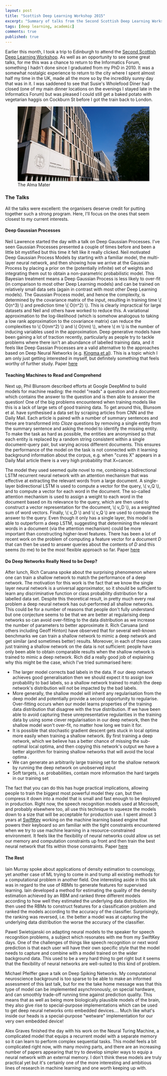 ```yaml
---
layout: post
title: "Scottish Deep Learning Workshop 2015"
excerpt: "Summary of talks from the Second Scottish Deep Learning Workshop."
tags: [deep learning, academic]
comments: true
published: true
---
```


Earlier this month, I took a trip to Edinburgh to attend the <a
href="http://workshops.inf.ed.ac.uk/deep/deep2015/">Second Scottish
Deep Learning Workshop</a>. As well as an opportunity to see some
great talks, for me this was a chance to return to the Informatics
Forum, something I hadn't done since I graduated from my PhD
in 2010. It was a somewhat nostalgic experience to return to the city
where I spent almost half my time in the UK, made all the more so by
the incredibly sunny day that was in it. I was saddened to see that
Susie's Wholefood Diner had closed (one of my main dinner locations on
the evenings I stayed late in the Informatics Forum) but was pleased I
could still get a baked potato with vegetarian haggis on Cockburn St
before I got the train back to London.

<figure>
<a href="/images/thealmamater.jpg"><img src="/images/thealmamater.jpg"></a>
    <figcaption>The Alma Mater</figcaption>
</figure>

### The Talks

All the talks were excellent: the organisers deserve credit for
putting together such a strong program. Here, I'll focus on the ones
that seem closest to my current interests.

#### Deep Gaussian Processes

Neil Lawrence started the day with a talk on Deep Gaussian
Processes. I've seen Gaussian Processes presented a couple of times
before and been a little bit mystified but this time it felt like it
really clicked. Neil motivated Deep Gaussian Process Models by
starting with a familiar model, the multi-layer neural network, and
then showing how we arrive at the Gaussian Process by placing a prior
on the (potentially infinite) set of weights and integrating them out
to obtain a non-parametric probabilistic model. This Bayesian
treatment means a Deep Gaussian Process is less likely to over-fit (in
comparison to most other Deep Learning models) and can be trained on
relatively small data sets (again in contrast with most other Deep
Learning models). The Gaussian Process model, and hence the
complexity, is determined by the covariance matrix of the input,
resulting in training time \\( O(n^3) \\) and prediction time \\(
O(n^2) \\). This is clearly impractical for large datasets and Neil
and others have worked to reduce this. A variational approximation to
the log-likelihood (which is somehow analogous to taking a low rank
approximation to the covariance matrix) can reduce the complexities to
\\( O(nm^2) \\) and \\( O(nm) \\), where \\( m \\) is the number of
inducing variables used in the approximation. Deep generative models
have been gaining a lot of traction recently, particularly as people
try to tackle problems where there isn't an abundance of labelled
training data, and it feels like Deep Gassian Processes are a valid
alternative to the approaches based on Deep Neural Networks (e.g. <a
href="http://papers.nips.cc/paper/5352-semi-supervised-learning-with-deep-generative-models">Kingma
et al</a>). This is a topic which I am only just getting interested
in myself, but definitely something that feels worthy of further study.
Paper <a
href="http://jmlr.org/proceedings/papers/v31/damianou13a.html">here</a>

#### Teaching Machines to Read and Comprehend

Next up, Phil Blunsom described efforts at Google DeepMind to build
models for machine reading: the model "reads" a question and a
document which contains the answer to the question and is then able to
answer the question! One of the big problems encountered when training
models like this is a lack of large sets of good training data. To get
around this, Blunsom et al. have synthesised a data set by scraping
articles from CNN and the Daily Mail. Each article is paired with a
number of summary sentences and these are transformed into *Cloze*
questions by removing a single entity from the summary sentence and
asking the model to identify the missing entity. To make the task as
hard as possible, the entities are anonymised so that each entity is
replaced by a random string consistent within a single document-query
pair, but varying across different documents.  This ensures the
performance of the model on the task is not connected with it learning
background information about the corpus, e.g. when "cures X" appears
in a Daily Mail article there is a very high probability that
X=cancer.

The model they used seemed quite novel to me, combining a
bidirectional LSTM recurrent neural network with an attention
mechanism that was effective at extracting the relevant words from a
large document. A single-layer bidirectional LSTM is used to compute a
vector for the query, \\( v_Q \\), and to compute a vector for each
word in the document. The so-called attention mechanism is used to
assign a weight to each word in the document based on its relevance to
the query, which are then used to construct a vector representation
for the document, \\( v_D \\), as a weighted sum of word
vectors. Finally, \\( v_D \\) and \\( v_Q \\) are used to compute the
answer to the query. Even though it only has a single layer, this
model is able to outperform a deep LSTM, suggesting that determining
the relevant words in a document (via the attention mechanism) could
be more important than constructing higher-level features. There has
been a lot of recent work on the problem of computing a feature vector
for a document *D* that can then be used to answer queries about the
contents of *D* and this seems (to me) to be the most flexible
approach so far.  Paper <a href="here
http://arxiv.org/abs/1506.03340">here</a>

#### Do Deep Networks Really Need to be Deep?

After lunch, Rich Caruana spoke about the surprising phenomenon where
one can train a shallow network to match the performance of a deep
network. The motivation for this work is the fact that we know the
single layer neural network is a universal approximator, so it should
be sufficient to learn any discriminative function or class
probability distribution for a labelled data set. Despite this
theoretical result, in pretty much every real problem a deep neural
network has out-performed all shallow networks. This could be for a
number of reasons that people don't fully understand but one
conjecture seems to be that we are better at regularising deep
networks so can avoid over-fitting to the data distribution as we
increase the number of parameters to better approximate it. Rich
Caruana (and others including Geoff Hinton) have observed that for
several well-known benchmarks we can train a shallow network to mimic
a deep network and get similar (and sometimes better)
results. Moreover, in each of these cases just training a shallow
network on the data is not sufficient: people have only been able to
obtain comparable results when the shallow network is trained to mimic
a deep network. Rich did a really good job of explaining why this
might be the case, which I've tried summarised here:

*   The larger model corrects bad labels in the data. If our deep
    network achieves good generalisation then we should expect it to
    assign low probability to bad labels, so a shallow network trained
    to match the deep network's distribution will not be impacted by
    the bad labels.
*   More generally, the shallow model will inherit any regularisation
    from the deep model and potentially provide a second opportunity
    to regularise. Over-fitting occurs when our model learns
    properties of the training data distribution that disagree with
    the true distribution. If we have been able to avoid capturing
    these unrepresentative regularities in the training data by using
    some clever regularisation in our deep network, then the shallow
    model won't over-fit, no matter how long we train it for.
*   It is possible that stochastic gradient descent gets stuck in
    local optima more easily when training a shallow network. By first
    training a deep network, which we believe has a better chance of
    missing the sub-optimal local optima, and then copying this
    network's output we have a better algorithm for training shallow
    networks that will avoid the local optima .
*   We can generate an arbitrarily large training set for the shallow
    network by running the deep network on unobserved input
*   Soft targets, i.e. probabilities, contain more information the
    hard targets in our training set

The fact that you can do this has huge practical implications,
allowing people to train the biggest most powerful model they can, but
then compress it down into a model that is small and fast enough to be
deployed in production. Right now, the speech recognition models used
at Microsoft, and probably elsewhere too, all use this technique to
squeeze the models down to a size that will be acceptable for
production use. I spent almost 3 years at <a
href="http://swiftkey.com/">SwiftKey</a> working on the machine
learning based engine that powers their keyboard so am familiar with
the tight constraints encountered when we try to use machine learning
in a resource-constrained environment. It feels like the flexibility
of neural networks could allow us set our memory and computation
constraints up front and then train the best neural network that fits
within those constraints. Paper <a
href="http://papers.nips.cc/paper/5484-do-deep-nets-really-need-to-be-deep">here</a>

#### The Rest

Iain Murray spoke about applications of density estimation to
cosmology, yet another case of ML trying to come in and trump all
existing methods for a computational problem in another field. One
interesting aside in this talk was in regard to the use of RBMs to
generate features for supervised learning. Iain developed a method for
estimating the quality of the density estimation achieved by an RBM
and ranked three different models according to how well they estimated
the underlying data distribution. He then used the RBMs to construct
features for a classification problem and ranked the models according
to the accuracy of the classifier. Surprisingly, the ranking was
reversed, i.e. the better a model was at capturing the underlying data
distribution the worse the accuracy of the classifier.

Pawel Swietojanski on adapting neural models to the speaker for speech
recognition problems, a subject which resonates with me from my
SwiftKey days. One of the challenges of things like speech recognition
or next word prediction is that each user will have their own specific
style that the model needs to capture and combine with a model trained
on the wider background data. This used to be a very hard thing to get
right but it seems that the flexibility of neural networks are
well-suited to this kind of problem. 

Michael Pfeiffer gave a talk on Deep Spiking Networks. My
computational neuroscience background is too sparse to be able to make
an informed assessment of this last talk, but for me the take home
message was that this type of model can be implemented asynchronously,
on special hardware, and can smoothly trade-off running time against
prediction quality. This means that as well as being more biologically
plausible models of the brain, they also give rise to special-purpose
implementations which can be used to get deep neural networks onto
embedded devices.... Much like what's inside our heads is a
special-purpose "wetware" implementation for our very own embedded
device!

Alex Graves finished the day with his work on the Neural Turing
Machine, a complicated model that equips a recurrent model with a
separate memory so it can learn to perform complex sequential
tasks. This model feels a bit complicated right now, with many
moving parts, and there are an increasing number of papers appearing
that try to develop simpler ways to equip a neural network with an
external memory. I don't think these models are truly practical yet
but it's certainly one of the more interesting and ambitious lines of
research in machine learning and one worth keeping up with.
